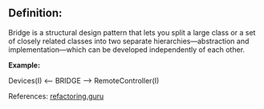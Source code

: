 ## Definition:

Bridge is a structural design pattern that lets you split a 
large class or a set of closely related classes into two 
separate hierarchies—abstraction and implementation—which can 
be developed independently of each other.

**Example:**

Devices(I) <-- BRIDGE --> RemoteController(I)

References:
[refactoring.guru](https://refactoring.guru/design-patterns/bridge)
  